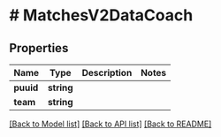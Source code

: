 # # MatchesV2DataCoach

## Properties

Name | Type | Description | Notes
------------ | ------------- | ------------- | -------------
**puuid** | **string** |  |
**team** | **string** |  |

[[Back to Model list]](../../README.md#models) [[Back to API list]](../../README.md#endpoints) [[Back to README]](../../README.md)

